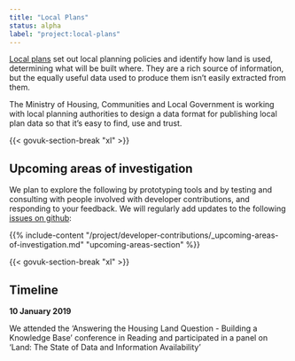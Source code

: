 ```yaml
---
title: "Local Plans"
status: alpha
label: "project:local-plans"
---
```


[Local plans](https://www.gov.uk/guidance/local-plans) set out local planning policies and identify how land is used, determining what will be built where. They are a rich source of information, but the equally useful data used to produce them isn’t easily extracted from them.

The Ministry of Housing, Communities and Local Government is working with local planning authorities to design a data format for publishing local plan data so that it’s easy to find, use and trust.

{{< govuk-section-break "xl" >}}

## Upcoming areas of investigation

We plan to explore the following by prototyping tools and by testing and consulting with people involved with developer contributions, and responding to your feedback.
We will regularly add updates to the following [issues on github](https://github.com/digital-land/digital-land/issues):

{{% include-content "/project/developer-contributions/_upcoming-areas-of-investigation.md" "upcoming-areas-section" %}}

{{< govuk-section-break "xl" >}}

## Timeline

**10 January 2019**

We attended the ‘Answering the Housing Land Question - Building a Knowledge Base’ conference in Reading and participated in a panel on ‘Land: The State of Data and Information Availability’	